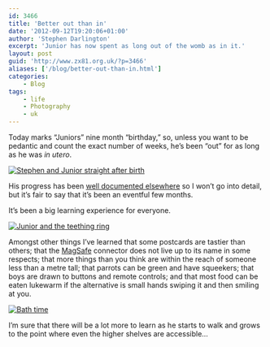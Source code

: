 ```yaml
---
id: 3466
title: 'Better out than in'
date: '2012-09-12T19:20:06+01:00'
author: 'Stephen Darlington'
excerpt: 'Junior has now spent as long out of the womb as in it.'
layout: post
guid: 'http://www.zx81.org.uk/?p=3466'
aliases: ['/blog/better-out-than-in.html']
categories:
    - Blog
tags:
    - life
    - Photography
    - uk
---
```


Today marks “Juniors” nine month “birthday,” so, unless you want to be pedantic and count the exact number of weeks, he’s been “out” for as long as he was *in utero*.

[![Stephen and Junior straight after birth](https://i0.wp.com/farm8.staticflickr.com/7025/6525789707_9c03565d96.jpg?resize=500%2C333)](http://www.flickr.com/photos/juniordarling/6525789707/ "Stephen and Junior straight after birth by juniordarling, on Flickr")

His progress has been [well documented elsewhere](http://www.brandarling.com/) so I won’t go into detail, but it’s fair to say that it’s been an eventful few months.

It’s been a big learning experience for everyone.

[![Junior and the teething ring](https://i0.wp.com/farm8.staticflickr.com/7219/6953290578_0a2db88d3e.jpg?resize=500%2C333)](http://www.flickr.com/photos/juniordarling/6953290578/ "Junior and the teething ring by juniordarling, on Flickr")

Amongst other things I’ve learned that some postcards are tastier than others; that the [MagSafe](http://en.wikipedia.org/wiki/MagSafe) connector does not live up to its name in some respects; that more things than you think are within the reach of someone less than a metre tall; that parrots can be green and have squeekers; that boys are drawn to buttons and remote controls; and that most food can be eaten lukewarm if the alternative is small hands swiping it and then smiling at you.

[![Bath time](https://i0.wp.com/farm9.staticflickr.com/8170/7950908978_48d3572b80.jpg?resize=500%2C333)](http://www.flickr.com/photos/juniordarling/7950908978/ "Bath time by juniordarling, on Flickr")

I’m sure that there will be a lot more to learn as he starts to walk and grows to the point where even the higher shelves are accessible…